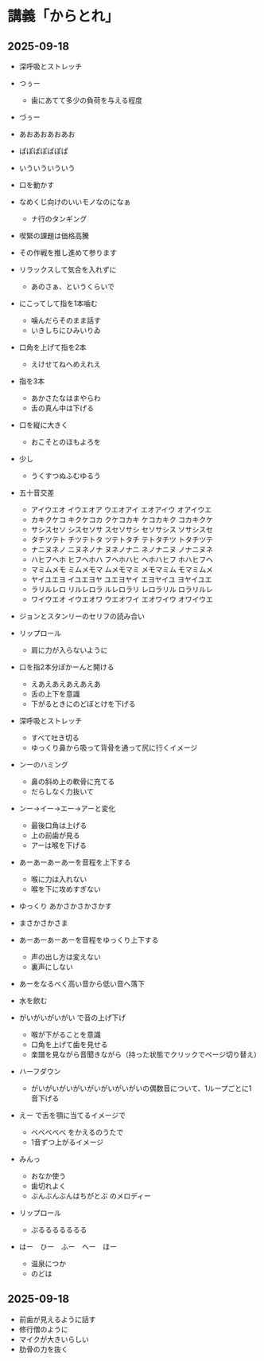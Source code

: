 
# 講義「からとれ」

## 2025-09-18

- 深呼吸とストレッチ
- つぅー
    - 歯にあてて多少の負荷を与える程度
- づぅー
- あおあおあおあお
- ぱぽぱぽぱぽぱ
- いういういういう
- 口を動かす

- なめくじ向けのいいモノなのになぁ
    - ナ行のタンギング
- 喫緊の課題は価格高騰
- その作戦を推し進めて参ります

- リラックスして気合を入れずに
    - あのさぁ、というくらいで

- にこってして指を1本噛む
    - 噛んだらそのまま話す
    - いきしちにひみいりゐ
- 口角を上げて指を2本
    - えけせてねへめえれえ
- 指を3本
    - あかさたなはまやらわ
    - 舌の真ん中は下げる
- 口を縦に大きく
    - おこそとのほもよろを
- 少し
    - うくすつぬふむゆるう

- 五十音交差
    - アイウエオ イウエオア ウエオアイ エオアイウ オアイウエ 
    - カキクケコ キクケコカ クケコカキ ケコカキク コカキクケ 
    - サシスセソ シスセソサ スセソサシ セソサシス ソサシスセ 
    - タチツテト チツテトタ ツテトタチ テトタチツ トタチツテ 
    - ナニヌネノ ニヌネノナ ヌネノナニ ネノナニヌ ノナニヌネ 
    - ハヒフヘホ ヒフヘホハ フヘホハヒ ヘホハヒフ ホハヒフヘ 
    - マミムメモ ミムメモマ ムメモマミ メモマミム モマミムメ 
    - ヤイユエヨ イユエヨヤ ユエヨヤイ エヨヤイユ ヨヤイユエ 
    - ラリルレロ リルレロラ ルレロラリ レロラリル ロラリルレ 
    - ワイウエオ イウエオワ ウエオワイ エオワイウ オワイウエ
  
- ジョンとスタンリーのセリフの読み合い

- リップロール
    - 肩に力が入らないように
- 口を指2本分ぽかーんと開ける
    - えあえあえあえあえあ
    - 舌の上下を意識
    - 下がるときにのどぼとけを下げる
- 深呼吸とストレッチ
    - すべて吐き切る
    - ゆっくり鼻から吸って背骨を通って尻に行くイメージ
- ンーのハミング
    - 鼻の斜め上の軟骨に充てる
    - だらしなく力抜いて
- ンー→イー→エー→アーと変化
    - 最後口角は上げる
    - 上の前歯が見る
    - アーは喉を下げる
- あーあーあーあーを音程を上下する
    - 喉に力は入れない
    - 喉を下に攻めすぎない
- ゆっくり あかさかさかさかす
- まさかさかさま
- あーあーあーあーを音程をゆっくり上下する
    - 声の出し方は変えない
    - 裏声にしない
- あーをなるべく高い音から低い音へ落下
- 水を飲む
- がいがいがいがい で音の上げ下げ
    - 喉が下がることを意識
    - 口角を上げて歯を見せる
    - 楽譜を見ながら音聞きながら（持った状態でクリックでページ切り替え）
- ハーフダウン
    - がいがいがいがいがいがいがいがいの偶数音について、1ループごとに1音下げる
- えー で舌を顎に当てるイメージで
    - べべべべべ をかえるのうたで
    - 1音ずつ上がるイメージ
- みんっ
    - おなか使う
    - 歯切れよく
    - ぶんぶんぶんはちがとぶ のメロディー
- リップロール
    - ぷるるるるるるる
- はー　ひー　ふー　へー　ほー
    - 温泉につか
    - のどは

## 2025-09-18

- 前歯が見えるように話す
- 修行僧のように
- マイクが大きいらしい
- 肋骨の力を抜く
